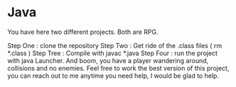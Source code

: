 # Java
You have here two different projects. Both are RPG. 

Step One : clone the repository
Step Two : Get ride of the .class files ( rm *.class )
Step Tree : Compile with javac *.java
Step Four : run the project with java Launcher.
And boom, you have a player wandering around, collisions and no enemies. 
Feel free to work the best version of this project, you can reach out to me anytime you need help,
I would be glad to help. 
